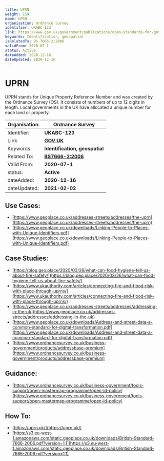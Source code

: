 ```yaml
---
title: UPRN
weight: 150
name: UPRN
organisation: Ordnance Survey
identifier: UKABC-123
link: https://www.gov.uk/government/publications/open-standards-for-government/identifying-property-and-street-information
keywords: Identification, geospatial
isRelatedTo: BS 7666-2:2006
validFrom: 2020-07-1
status: Active
dateAdded: 2020-12-16
dateUpdated: 2020-12-16
---
```


# UPRN

UPRN stands for Unique Property Reference Number and was created by the Ordnance Survey (OS). It consists of numbers of up to 12 digits in length. Local governments in the UK have allocated a unique number for each land or property.

| Organisation: | **Ordnance Survey** |
| --- | ---|
| Identifier: | **UKABC-123** |
| Link: | **[GOV.UK](https://www.gov.uk/government/publications/open-standards-for-government/identifying-property-and-street-information)** |
| Keywords: | **Identification, geospatial** |
| Related To:  | **[BS7666-2:2006](https://shop.bsigroup.com/ProductDetail?pid=000000000030127196)** |
| Valid From: | **2020-07-1** |
| status: | **Active** |
| dateAdded: | **2020-12-16** |
| dateUpdated: | **2021-02-02** |


## Use Cases:
- [https://www.geoplace.co.uk/addresses-streets/addresses/the-uprn](https://www.geoplace.co.uk/addresses-streets/addresses/the-uprn)
- [https://www.geoplace.co.uk/downloads/Linking-People-to-Places-with-Unique-Identifiers.pdf](https://www.geoplace.co.uk/downloads/Linking-People-to-Places-with-Unique-Identifiers.pdf)

## Case Studies:
- [https://blog.geo.place/2020/03/26/what-can-food-hygiene-tell-us-about-fire-safety/](https://blog.geo.place/2020/03/26/what-can-food-hygiene-tell-us-about-fire-safety/)
- [https://www.ukauthority.com/articles/connecting-fire-and-flood-risk-with-place-through-uprns/](https://www.ukauthority.com/articles/connecting-fire-and-flood-risk-with-place-through-uprns/)
- [https://www.geoplace.co.uk/addresses-streets/addresses/addressing-in-the-uk](https://www.geoplace.co.uk/addresses-streets/addresses/addressing-in-the-uk)
- [https://www.geoplace.co.uk/downloads/Address-and-street-data-a-common-standard-for-digital-transformation.pdf](https://www.geoplace.co.uk/downloads/Address-and-street-data-a-common-standard-for-digital-transformation.pdf)
- [https://www.ordnancesurvey.co.uk/business-government/products/addressbase-premium](https://www.ordnancesurvey.co.uk/business-government/products/addressbase-premium)

## Guidance:
- [https://www.ordnancesurvey.co.uk/business-government/tools-support/open-mastermap-programme/open-id-policy](https://www.ordnancesurvey.co.uk/business-government/tools-support/open-mastermap-programme/open-id-policy)

## How To:
- [https://uprn.uk/](https://uprn.uk/)
- [https://s3.eu-west-1.amazonaws.com/static.geoplace.co.uk/downloads/British-Standard-7666-2006.pdf?version=1.1](https://s3.eu-west-1.amazonaws.com/static.geoplace.co.uk/downloads/British-Standard-7666-2006.pdf?version=1.1)